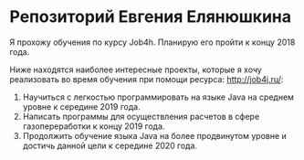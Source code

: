 # Репозиторий Евгения Елянюшкина

Я прохожу обучения по курсу Job4h. Планирую его пройти к концу 2018 года.

Ниже находятся наиболее интересные проекты, которые я хочу реализовать во время обучения при помощи ресурса: http://job4j.ru/:

1. Научиться с легкостью программировать на языке Java на среднем уровне к середине 2019 года.
2. Написать программы для осуществления расчетов в сфере газопереработки к концу 2019 года.
3. Продолжить обучение языка Java на более продвинутом уровне и достичь данной цели к середине 2020 года.


